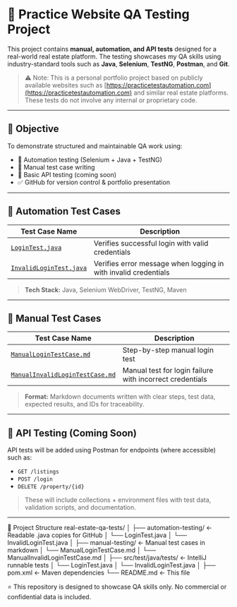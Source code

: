 # 🏡 Practice Website QA Testing Project

This project contains **manual, automation, and API tests** designed for a real-world real estate platform. The testing showcases my QA skills using industry-standard tools such as **Java**, **Selenium**, **TestNG**, **Postman**, and **Git**.

> ⚠️ Note: This is a personal portfolio project based on publicly available websites such as [https://practicetestautomation.com](https://practicetestautomation.com) and similar real estate platforms. These tests do not involve any internal or proprietary code.

---

## 📌 Objective

To demonstrate structured and maintainable QA work using:
- 🧪 Automation testing (Selenium + Java + TestNG)
- 📄 Manual test case writing
- 🔌 Basic API testing (coming soon)
- ✅ GitHub for version control & portfolio presentation

---

## 🧪 Automation Test Cases

| Test Case Name | Description |
|----------------|-------------|
| [`LoginTest.java`](automation-testing/LoginTest.java) | Verifies successful login with valid credentials |
| [`InvalidLoginTest.java`](automation-testing/InvalidLoginTest.java) | Verifies error message when logging in with invalid credentials |

> **Tech Stack:** Java, Selenium WebDriver, TestNG, Maven

---

## 📝 Manual Test Cases

| Test Case Name | Description |
|----------------|-------------|
| [`ManualLoginTestCase.md`](manual-testing/ManualLoginTestCase.md) | Step-by-step manual login test |
| [`ManualInvalidLoginTestCase.md`](manual-testing/ManualInvalidLoginTestCase.md) | Manual test for login failure with incorrect credentials |

> **Format:** Markdown documents written with clear steps, test data, expected results, and IDs for traceability.

---

## 🔌 API Testing (Coming Soon)

API tests will be added using Postman for endpoints (where accessible) such as:
- `GET /listings`
- `POST /login`
- `DELETE /property/{id}`

> These will include collections + environment files with test data, validation scripts, and documentation.

---
📁 Project Structure
real-estate-qa-tests/
│
├── automation-testing/         ← Readable .java copies for GitHub
│   └── LoginTest.java
│   └── InvalidLoginTest.java
│
├── manual-testing/             ← Manual test cases in markdown
│   └── ManualLoginTestCase.md
│   └── ManualInvalidLoginTestCase.md
│
├── src/test/java/tests/        ← IntelliJ runnable tests
│   └── LoginTest.java
│   └── InvalidLoginTest.java
│
├── pom.xml                     ← Maven dependencies
└── README.md                   ← This file


⭐ This repository is designed to showcase QA skills only. No commercial or confidential data is included.